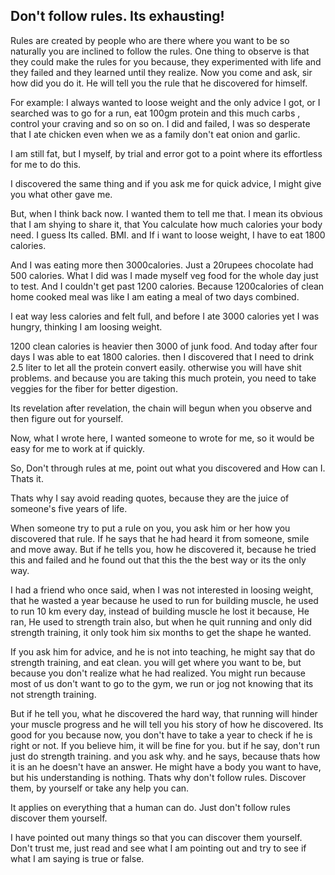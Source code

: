 ## Don't follow rules. Its exhausting!

Rules are created by people who are there where you want to be so naturally you are inclined to follow the rules.
One thing to observe is that they could make the rules for you because, they experimented with life and they failed and they learned until they realize. Now you come and ask, sir how did you do it. He will tell you the rule that he discovered for himself.

For example: I always wanted to loose weight and the only advice I got, or I searched was to go for a run, eat 100gm protein and this much carbs , control your craving and so on so on. I did and failed, I was so desperate that I ate chicken even when we as a family don't eat onion and garlic.

I am still fat, but I myself, by trial and error got to a point where its effortless for me to do this.

I discovered the same thing and if you ask me for quick advice, I might give you what other gave me.

But, when I think back now. I wanted them to tell me that. I mean its obvious that I am shying to share it, that You calculate how much calories your body need. I guess Its called. BMI. and If i want to loose weight, I have to eat 1800 calories.

And I was eating more then 3000calories. Just a 20rupees chocolate had 500 calories.
What I did was I made myself veg food for the whole day just to test. And I couldn't get past 1200 calories. Because 1200calories of clean home cooked meal was like I am eating a meal of  two days combined.

I eat way less calories and felt full, and before I ate 3000 calories yet I was hungry, thinking I am loosing weight.

1200 clean calories is heavier then 3000 of junk food. 
And today after four days I was able to eat 1800 calories. then I discovered that I need to drink 2.5 liter to let all the protein convert easily. otherwise you will have shit problems. and because you are taking this much protein, you need to take veggies for the fiber for better digestion. 

Its revelation after revelation, the chain will begun when you observe and then figure out for yourself. 

Now, what I wrote here, I wanted someone to wrote for me, so it would be easy for me to work at if quickly. 

So, Don't through rules at me, point out what you discovered and How can I. Thats it.

Thats why I say avoid reading quotes, because they are the juice of someone's five years of life. 

When someone try to put a rule on you, you ask him or her how you discovered that rule.
If he says that he had heard it from someone, smile and move away.
But if he tells you, how he discovered it, because he tried this and failed and he found out that this the the best way or its the only way.

I had a friend who once said, when I was not interested in loosing weight, that he wasted a year because he used to run for building muscle, he used to run 10 km every day, instead of building muscle he lost it because, He ran, He used to strength train also, but when he quit running and only did strength training, it only took him six months to get the shape he wanted.

If you ask him for advice, and he is not into teaching, he might say that do strength training, and eat clean. you will get where you want to be, but because you don't realize what he had realized. You might run because most of us don't want to go to the gym,  we run or jog not knowing that its not strength training.

But if he tell you, what he discovered the hard way, that running will hinder your muscle progress and he will tell you his story of how he discovered. Its good for you because now, you don't have to take a year to check if he is right or not. If you believe him, it will be fine for you.
but if he say, don't run just do strength training. and you ask why. and he says, because thats how it is an he doesn't have an answer. He might have a body you want to have, but his understanding is nothing.
Thats why don't follow rules. Discover them, by yourself or take any help you can.

It applies on everything that a human can do. Just don't follow rules discover them yourself.

I have pointed out many things so that you can discover them yourself. Don't trust me, just read and see what I am pointing out and try to see if what I am saying is true or false. 